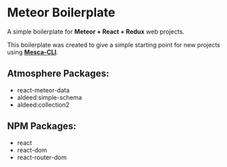 Meteor Boilerplate
===

A simple boilerplate for **Meteor + React + Redux** web projects.

This boilerplate was created to give a simple starting point for new projects using [**Mesca-CLI**](https://github.com/brenopanzolini/mesca-cli).

## Atmosphere Packages:
- react-meteor-data
- aldeed:simple-schema
- aldeed:collection2

## NPM Packages:
- react
- react-dom
- react-router-dom

